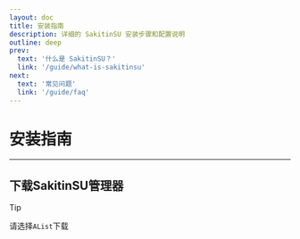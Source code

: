 ```yaml
---
layout: doc
title: 安装指南
description: 详细的 SakitinSU 安装步骤和配置说明
outline: deep
prev:
  text: '什么是 SakitinSU？'
  link: '/guide/what-is-sakitinsu'
next:
  text: '常见问题'
  link: '/guide/faq'
---
```


# 安装指南

---

## 下载SakitinSU管理器 <Badge type="warning" text="V1.0.0" />

> [!TIP]
> 请选择`AList`下载

<LinkGrid>
  <SakuraLinkCard
    title="GitCode"
    icon="/linkcard/GitCode.svg"
    href="https://gitcode.com"
  />
  <SakuraLinkCard
    title="GitHub"
    icon="/linkcard/Github.svg"
    href="https://github.com"
  />
  <SakuraLinkCard
    title="Alist"
    icon="/linkcard/alist.svg"
    href="https://pan.linso.top/d/Ubuntu/SSU/SSU-1.0.0-universal.APK"
  />
</LinkGrid>